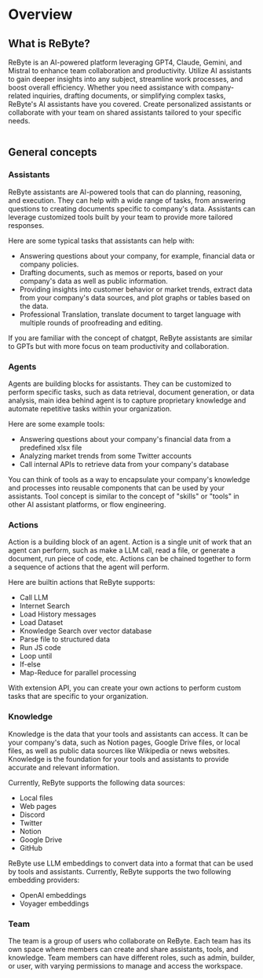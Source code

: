 # Overview

## What is ReByte?

ReByte is an AI-powered platform leveraging GPT4, Claude, Gemini, and Mistral to enhance team collaboration and productivity. Utilize AI assistants to gain deeper insights into any subject, streamline work processes, and boost overall efficiency. Whether you need assistance with company-related inquiries, drafting documents, or simplifying complex tasks, ReByte's AI assistants have you covered. Create personalized assistants or collaborate with your team on shared assistants tailored to your specific needs.


<figure><img src="../.gitbook/assets/image (5).png" alt=""><figcaption></figcaption></figure>

## General concepts

### Assistants

ReByte assistants are AI-powered tools that can do planning, reasoning, and execution. They can help with a wide range of tasks, from answering questions to creating documents specific to company's data. Assistants can leverage customized tools built by your team to provide more tailored responses.

Here are some typical tasks that assistants can help with:

* Answering questions about your company, for example, financial data or company policies.
* Drafting documents, such as memos or reports, based on your company's data as well as public information.
* Providing insights into customer behavior or market trends, extract data from your company's data sources, and plot graphs or tables based on the data.
* Professional Translation, translate document to target language with multiple rounds of proofreading and editing.

If you are familiar with the concept of chatgpt, ReByte assistants are similar to GPTs but with more focus on team productivity and collaboration.

### Agents

Agents are building blocks for assistants. They can be customized to perform specific tasks, such as data retrieval, document generation, or data analysis, main idea behind agent is to capture proprietary knowledge and automate repetitive tasks within your organization.

Here are some example tools:

* Answering questions about your company's financial data from a predefined xlsx file
* Analyzing market trends from some Twitter accounts
* Call internal APIs to retrieve data from your company's database

You can think of tools as a way to encapsulate your company's knowledge and processes into reusable components that can be used by your assistants. Tool concept is similar to the concept of "skills" or "tools" in other AI assistant platforms, or flow engineering.

### Actions

Action is a building block of an agent. Action is a single unit of work that an agent can perform, such as make a LLM call, read a file, or generate a document, run piece of code, etc. Actions can be chained together to form a sequence of actions that the agent will perform.

Here are builtin actions that ReByte supports:

* Call LLM
* Internet Search
* Load History messages
* Load Dataset
* Knowledge Search over vector database
* Parse file to structured data
* Run JS code
* Loop until
* If-else
* Map-Reduce for parallel processing

With extension API, you can create your own actions to perform custom tasks that are specific to your organization.

### Knowledge

Knowledge is the data that your tools and assistants can access. It can be your company's data, such as Notion pages, Google Drive files, or local files, as well as public data sources like Wikipedia or news websites. Knowledge is the foundation for your tools and assistants to provide accurate and relevant information.

Currently, ReByte supports the following data sources:

* Local files
* Web pages
* Discord
* Twitter
* Notion
* Google Drive
* GitHub

ReByte use LLM embeddings to convert data into a format that can be used by tools and assistants. Currently, ReByte supports the two following embedding providers:

* OpenAI embeddings
* Voyager embeddings

### Team

The team is a group of users who collaborate on ReByte. Each team has its own space where members can create and share assistants, tools, and knowledge. Team members can have different roles, such as admin, builder, or user, with varying permissions to manage and access the workspace.

